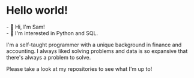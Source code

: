 <h1>Hello world!</h1>

<p>
- 👋 Hi, I'm Sam!<br />
- 👀 I'm interested in Python and SQL.<br />

I'm a self-taught programmer with a unique background in finance and accounting. I always liked solving problems and data is so expansive that there's always a problem to solve.
  
Please take a look at my repositories to see what I'm up to!

</p>

<!--https://github.com/lsrprntr?tab=repositories-->
<!--
- 🌱 I'm currently learning Python and SQL

--->
